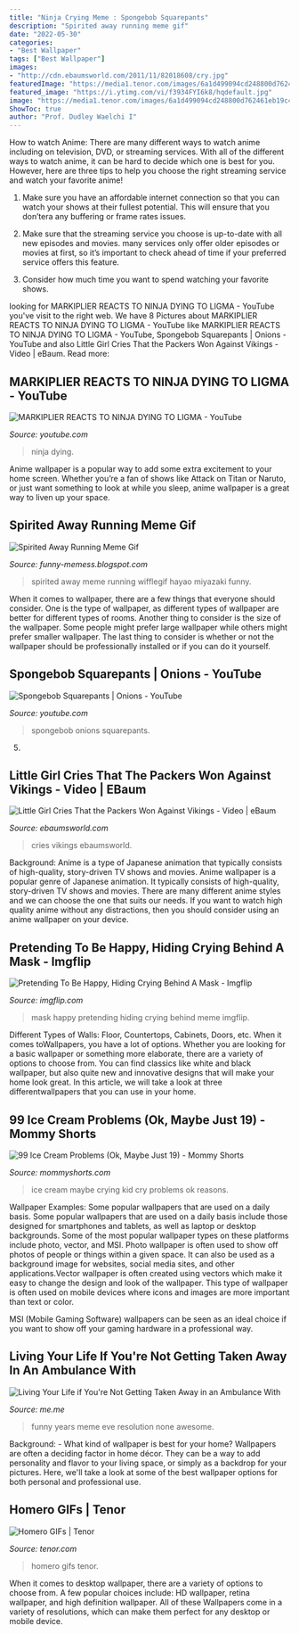 ```yaml
---
title: "Ninja Crying Meme : Spongebob Squarepants"
description: "Spirited away running meme gif"
date: "2022-05-30"
categories:
- "Best Wallpaper"
tags: ["Best Wallpaper"]
images:
- "http://cdn.ebaumsworld.com/2011/11/82018608/cry.jpg"
featuredImage: "https://media1.tenor.com/images/6a1d499094cd248800d762461eb19c46/tenor.gif?itemid=5481819"
featured_image: "https://i.ytimg.com/vi/f3934FYI6k8/hqdefault.jpg"
image: "https://media1.tenor.com/images/6a1d499094cd248800d762461eb19c46/tenor.gif?itemid=5481819"
ShowToc: true
author: "Prof. Dudley Waelchi I"
---
```



How to watch Anime: There are many different ways to watch anime including on television, DVD, or streaming services.
With all of the different ways to watch anime, it can be hard to decide which one is best for you. However, here are three tips to help you choose the right streaming service and watch your favorite anime!
1. Make sure you have an affordable internet connection so that you can watch your shows at their fullest potential. This will ensure that you don’tera any buffering or frame rates issues.

2. Make sure that the streaming service you choose is up-to-date with all new episodes and movies. many services only offer older episodes or movies at first, so it’s important to check ahead of time if your preferred service offers this feature.

3. Consider how much time you want to spend watching your favorite shows.

	

		
looking for MARKIPLIER REACTS TO NINJA DYING TO LIGMA - YouTube you've visit to the right web. We have 8 Pictures about MARKIPLIER REACTS TO NINJA DYING TO LIGMA - YouTube like MARKIPLIER REACTS TO NINJA DYING TO LIGMA - YouTube, Spongebob Squarepants | Onions - YouTube and also Little Girl Cries That the Packers Won Against Vikings - Video | eBaum. Read more:
		
    
## MARKIPLIER REACTS TO NINJA DYING TO LIGMA - YouTube

<img loading=lazy src="https://i.ytimg.com/vi/f3934FYI6k8/hqdefault.jpg" onerror="this.onerror=null;this.src='https://tse1.mm.bing.net/th?id=OIP.XINZSmdBTXLSkuYT-uk5GgHaFj&amp;pid=15.1';" alt="MARKIPLIER REACTS TO NINJA DYING TO LIGMA - YouTube">

_Source: youtube.com_

>ninja dying. 

	

Anime wallpaper is a popular way to add some extra excitement to your home screen. Whether you’re a fan of shows like Attack on Titan or Naruto, or just want something to look at while you sleep, anime wallpaper is a great way to liven up your space.

    
## Spirited Away Running Meme Gif

<img loading=lazy src="https://lh3.googleusercontent.com/proxy/hdtYMJ3Tr_ho6trujCGPuwGln2bkbpEsMMLCoyegSKrUH9luI4IE6yPFXuStldBcM-ug0LxFuDNxtN7Pf3i9N9dHfu30lJx-nUSkxjuPv0rV9qmlooQXN2pGlW0UW8kbX6W7PjLNdk-SmP1HKfE4eHEguQ=s0-d" onerror="this.onerror=null;this.src='https://tse3.mm.bing.net/th?id=OIP.LujKJ5zM_n-dspfFeex88gHaCy&amp;pid=15.1';" alt="Spirited Away Running Meme Gif">

_Source: funny-memess.blogspot.com_

>spirited away meme running wifflegif hayao miyazaki funny. 

	

When it comes to wallpaper, there are a few things that everyone should consider. One is the type of wallpaper, as different types of wallpaper are better for different types of rooms. Another thing to consider is the size of the wallpaper. Some people might prefer large wallpaper while others might prefer smaller wallpaper. The last thing to consider is whether or not the wallpaper should be professionally installed or if you can do it yourself.

    
## Spongebob Squarepants | Onions - YouTube

<img loading=lazy src="https://i.ytimg.com/vi/JL__XjZyThs/maxresdefault.jpg" onerror="this.onerror=null;this.src='https://tse1.mm.bing.net/th?id=OIP.JePNvL1IYui5C76ev0cf_wHaEK&amp;pid=15.1';" alt="Spongebob Squarepants | Onions - YouTube">

_Source: youtube.com_

>spongebob onions squarepants. 

	

5.

    
## Little Girl Cries That The Packers Won Against Vikings - Video | EBaum

<img loading=lazy src="http://cdn.ebaumsworld.com/2011/11/82018608/cry.jpg" onerror="this.onerror=null;this.src='https://tse2.mm.bing.net/th?id=OIP.p-Ud_IfuzccqwKnygFyIdgHaFF&amp;pid=15.1';" alt="Little Girl Cries That the Packers Won Against Vikings - Video | eBaum">

_Source: ebaumsworld.com_

>cries vikings ebaumsworld. 

	

Background: Anime is a type of Japanese animation that typically consists of high-quality, story-driven TV shows and movies.
Anime wallpaper is a popular genre of Japanese animation. It typically consists of high-quality, story-driven TV shows and movies. There are many different anime styles and we can choose the one that suits our needs. If you want to watch high quality anime without any distractions, then you should consider using an anime wallpaper on your device.

    
## Pretending To Be Happy, Hiding Crying Behind A Mask - Imgflip

<img loading=lazy src="https://i.imgflip.com/224h31.jpg" onerror="this.onerror=null;this.src='https://tse4.mm.bing.net/th?id=OIP.vq9HZB1h2_HUkbHs0RTOCgHaH7&amp;pid=15.1';" alt="Pretending To Be Happy, Hiding Crying Behind A Mask - Imgflip">

_Source: imgflip.com_

>mask happy pretending hiding crying behind meme imgflip. 

	

Different Types of Walls: Floor, Countertops, Cabinets, Doors, etc.
When it comes toWallpapers, you have a lot of options. Whether you are looking for a basic wallpaper or something more elaborate, there are a variety of options to choose from. You can find classics like white and black wallpaper, but also quite new and innovative designs that will make your home look great. In this article, we will take a look at three differentwallpapers that you can use in your home.

    
## 99 Ice Cream Problems (Ok, Maybe Just 19) - Mommy Shorts

<img loading=lazy src="http://370g431nca8u23kfvb3cilkf.wpengine.netdna-cdn.com/wp-content/uploads/2013/08/6a0133f30ae399970b0192ac4e3a87970d-800wi.jpg" onerror="this.onerror=null;this.src='https://tse3.mm.bing.net/th?id=OIP.Nhi1bTYh8wz9_1tXzlZhfQHaHi&amp;pid=15.1';" alt="99 Ice Cream Problems (Ok, Maybe Just 19) - Mommy Shorts">

_Source: mommyshorts.com_

>ice cream maybe crying kid cry problems ok reasons. 

	

Wallpaper Examples: Some popular wallpapers that are used on a daily basis.
Some popular wallpapers that are used on a daily basis include those designed for smartphones and tablets, as well as laptop or desktop backgrounds. Some of the most popular wallpaper types on these platforms include photo, vector, and MSI. 
Photo wallpaper is often used to show off photos of people or things within a given space. It can also be used as a background image for websites, social media sites, and other applications.Vector wallpaper is often created using vectors which make it easy to change the design and look of the wallpaper. This type of wallpaper is often used on mobile devices where icons and images are more important than text or color. 

MSI (Mobile Gaming Software) wallpapers can be seen as an ideal choice if you want to show off your gaming hardware in a professional way.

    
## Living Your Life If You&#039;re Not Getting Taken Away In An Ambulance With

<img loading=lazy src="https://pics.onsizzle.com/true-funny-new-years-resolution-1-be-more-awesome-than-9731185.png" onerror="this.onerror=null;this.src='https://tse2.mm.bing.net/th?id=OIP.JVcwFcXz5I2j-dtd8QkfxwHaGE&amp;pid=15.1';" alt="Living Your Life if You&#039;re Not Getting Taken Away in an Ambulance With">

_Source: me.me_

>funny years meme eve resolution none awesome. 

	

Background: - What kind of wallpaper is best for your home?
Wallpapers are often a deciding factor in home décor. They can be a way to add personality and flavor to your living space, or simply as a backdrop for your pictures. Here, we'll take a look at some of the best wallpaper options for both personal and professional use.

    
## Homero GIFs | Tenor

<img loading=lazy src="https://media1.tenor.com/images/6a1d499094cd248800d762461eb19c46/tenor.gif?itemid=5481819" onerror="this.onerror=null;this.src='https://tse1.mm.bing.net/th?id=OIP.ah1JkJTNJIgA12JGHrGcRgAAAA&amp;pid=15.1';" alt="Homero GIFs | Tenor">

_Source: tenor.com_

>homero gifs tenor. 

	

When it comes to desktop wallpaper, there are a variety of options to choose from. A few popular choices include: HD wallpaper, retina wallpaper, and high definition wallpaper. All of these Wallpapers come in a variety of resolutions, which can make them perfect for any desktop or mobile device. 

